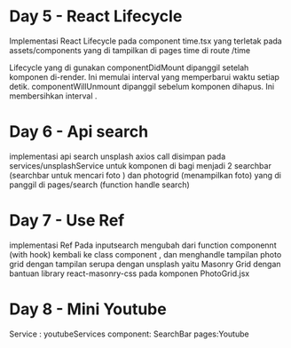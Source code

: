 # Day 5 -  React Lifecycle 

Implementasi React Lifecycle pada component time.tsx yang terletak pada assets/components yang di tampilkan di pages time di route /time 

Lifecycle yang di gunakan
componentDidMount dipanggil setelah komponen di-render. Ini memulai interval yang memperbarui waktu setiap detik.
componentWillUnmount dipanggil sebelum komponen dihapus. Ini membersihkan interval .

# Day 6 -  Api search 

implementasi api search unsplash  axios call disimpan pada services/unsplashService untuk komponen di bagi menjadi 2 searchbar (searchbar untuk mencari foto ) dan photogrid (menampilkan foto) yang di panggil di pages/search (function handle search) 

# Day 7 - Use Ref 

implementasi Ref Pada inputsearch mengubah dari function componennt (with hook) kembali ke class component , dan menghandle tampilan photo grid dengan tampilan serupa dengan unsplash yaitu Masonry Grid dengan bantuan library react-masonry-css pada komponen PhotoGrid.jsx

# Day 8 - Mini Youtube
Service : youtubeServices
component: SearchBar
pages:Youtube

